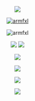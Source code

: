<p align="center">
  <a href="https://github.com/armfxl">
  <img src="https://i.imgur.com/YJGoHfw.png"/>
  </a>
</p>

<p align="center">
  <a href="https://github.com/armfxl">
    <img src="https://discord.c99.nl/widget/theme-4/684680250395066397.png" alt="armfxl"/>
     </a>
</p>

<p align="center"> <img src="https://komarev.com/ghpvc/?username=armfxl&style=flat-square&color=grey" alt="armfxl" /> </p>

<p align="center">
  <tr>
    <td align="center" style="padding=0;width=50%;">
      <img src="https://github-readme-stats.vercel.app/api/?username=armfxl&title_color=4F8CC9&text_color=9f9f9f&show_icons=true&bg_color=00000000&hide_border=true&icon_color=4F8CC9&hide_title=true&count_private=true&include_all_commits=true&enable_animations=true" />
    </td>
        <td align="center" style="padding=0;width=50%;">
      <img src="https://github-readme-stats.vercel.app/api/top-langs/?username=armfxl&title_color=4F8CC9&text_color=9f9f9f&show_icons=true&bg_color=00000000&hide_border=true&icon_color=4F8CC9&hide_title=true&count_private=true&enable_animations=true" />
    </td>
  </tr>
</p>

<p align="center">
  <a href="https://discord.gg/VKJeg6nvSH">
  <img src="https://i.imgur.com/7RMTXCi.png"/>
  </a>
</p>

<p align="center">
  <tr>
            <td align="center" style="padding=0;width=50%;">
      <img src="https://github-readme-streak-stats.herokuapp.com?user=armfxl&theme=tokyonight_duo&hide_border=true&ring=4F8CC9&currStreakLabel=FFFFFF&sideNums=4F8CC9&dates=979797&sideLabels=FFFFFF&currStreakNum=FFFFFF&border=DD2727&stroke=00000000&background=00000000&fire=FF7600" />
    </td>
  </tr>
</p>

<p align="center">
  <a href="https://discord.gg/VKJeg6nvSH">
  <img src="https://i.imgur.com/HWF3UoH.png"/>
  </a>
</p>

<p align="center">
  <a href="https://github.com/armfxl">
  <img src="https://i.imgur.com/UrrU2Su.png"/>
  </a>
</p>
